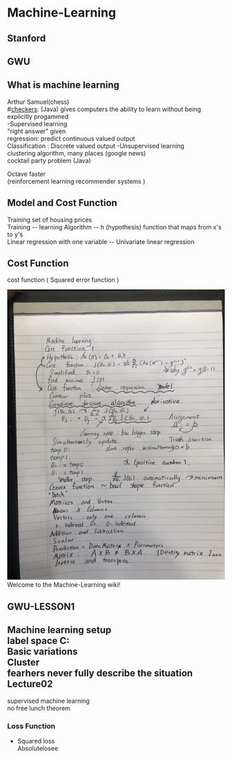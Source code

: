 # Machine-Learning 
## Stanford  
## GWU
What is machine learning  
---
Arthur Samuel(chess)  
#[checkers](https://en.wikipedia.org/wiki/Draughts): (Java)
gives computers the ability to learn without being explicitly progammed   
-Supervised learning    
"right answer" given    
regression: predict continuous valued output  
Classification : Discrete valued output
-Unsupervised learning    
clustering algorithm, many places (google news)  
cocktail party problem  (Java)
  
 Octave faster  
(reinforcement learning recommender systems )  

Model and Cost Function  
---
Training set of housing prices  
Training -- learning Algorithm -- h (hypothesis) function that maps from x's to y's    
Linear regression with one variable  -- Univariate linear regression  
  
Cost Function  
---
cost function ( Squared error function )  
  
  ![image](https://github.com/xu9449/Machine-Learning/blob/master/IMG_6488.JPG)Welcome to the Machine-Learning wiki!
   
 GWU-LESSON1    
 ---    
 Machine learning setup    
 label space C:   
 Basic variations    
 Cluster   
 fearhers never fully describe the situation  
 Lecture02  
 ---
 supervised machine learning  
 no free lunch theorem
 ### Loss Function  
 * Squared loss  
    Absolutelosee
    
